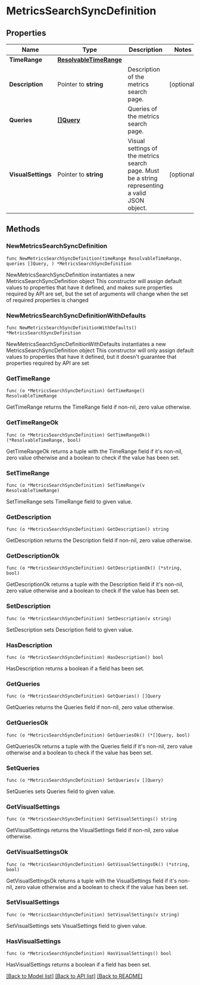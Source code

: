 # MetricsSearchSyncDefinition

## Properties

Name | Type | Description | Notes
------------ | ------------- | ------------- | -------------
**TimeRange** | [**ResolvableTimeRange**](ResolvableTimeRange.md) |  | 
**Description** | Pointer to **string** | Description of the metrics search page. | [optional] 
**Queries** | [**[]Query**](Query.md) | Queries of the metrics search page. | 
**VisualSettings** | Pointer to **string** | Visual settings of the metrics search page. Must be a string representing a valid JSON object.  | [optional] 

## Methods

### NewMetricsSearchSyncDefinition

`func NewMetricsSearchSyncDefinition(timeRange ResolvableTimeRange, queries []Query, ) *MetricsSearchSyncDefinition`

NewMetricsSearchSyncDefinition instantiates a new MetricsSearchSyncDefinition object
This constructor will assign default values to properties that have it defined,
and makes sure properties required by API are set, but the set of arguments
will change when the set of required properties is changed

### NewMetricsSearchSyncDefinitionWithDefaults

`func NewMetricsSearchSyncDefinitionWithDefaults() *MetricsSearchSyncDefinition`

NewMetricsSearchSyncDefinitionWithDefaults instantiates a new MetricsSearchSyncDefinition object
This constructor will only assign default values to properties that have it defined,
but it doesn't guarantee that properties required by API are set

### GetTimeRange

`func (o *MetricsSearchSyncDefinition) GetTimeRange() ResolvableTimeRange`

GetTimeRange returns the TimeRange field if non-nil, zero value otherwise.

### GetTimeRangeOk

`func (o *MetricsSearchSyncDefinition) GetTimeRangeOk() (*ResolvableTimeRange, bool)`

GetTimeRangeOk returns a tuple with the TimeRange field if it's non-nil, zero value otherwise
and a boolean to check if the value has been set.

### SetTimeRange

`func (o *MetricsSearchSyncDefinition) SetTimeRange(v ResolvableTimeRange)`

SetTimeRange sets TimeRange field to given value.


### GetDescription

`func (o *MetricsSearchSyncDefinition) GetDescription() string`

GetDescription returns the Description field if non-nil, zero value otherwise.

### GetDescriptionOk

`func (o *MetricsSearchSyncDefinition) GetDescriptionOk() (*string, bool)`

GetDescriptionOk returns a tuple with the Description field if it's non-nil, zero value otherwise
and a boolean to check if the value has been set.

### SetDescription

`func (o *MetricsSearchSyncDefinition) SetDescription(v string)`

SetDescription sets Description field to given value.

### HasDescription

`func (o *MetricsSearchSyncDefinition) HasDescription() bool`

HasDescription returns a boolean if a field has been set.

### GetQueries

`func (o *MetricsSearchSyncDefinition) GetQueries() []Query`

GetQueries returns the Queries field if non-nil, zero value otherwise.

### GetQueriesOk

`func (o *MetricsSearchSyncDefinition) GetQueriesOk() (*[]Query, bool)`

GetQueriesOk returns a tuple with the Queries field if it's non-nil, zero value otherwise
and a boolean to check if the value has been set.

### SetQueries

`func (o *MetricsSearchSyncDefinition) SetQueries(v []Query)`

SetQueries sets Queries field to given value.


### GetVisualSettings

`func (o *MetricsSearchSyncDefinition) GetVisualSettings() string`

GetVisualSettings returns the VisualSettings field if non-nil, zero value otherwise.

### GetVisualSettingsOk

`func (o *MetricsSearchSyncDefinition) GetVisualSettingsOk() (*string, bool)`

GetVisualSettingsOk returns a tuple with the VisualSettings field if it's non-nil, zero value otherwise
and a boolean to check if the value has been set.

### SetVisualSettings

`func (o *MetricsSearchSyncDefinition) SetVisualSettings(v string)`

SetVisualSettings sets VisualSettings field to given value.

### HasVisualSettings

`func (o *MetricsSearchSyncDefinition) HasVisualSettings() bool`

HasVisualSettings returns a boolean if a field has been set.


[[Back to Model list]](../README.md#documentation-for-models) [[Back to API list]](../README.md#documentation-for-api-endpoints) [[Back to README]](../README.md)


